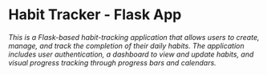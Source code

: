 # Habit Tracker - Flask App
###### This is a Flask-based habit-tracking application that allows users to create, manage, and track the completion of their daily habits. The application includes user authentication, a dashboard to view and update habits, and visual progress tracking through progress bars and calendars. 
